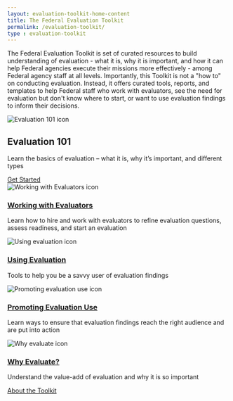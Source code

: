 ```yaml
---
layout: evaluation-toolkit-home-content
title: The Federal Evaluation Toolkit
permalink: /evaluation-toolkit/
type : evaluation-toolkit
---
```


<section class="usa-graphic-list">
  <div class="grid-container margin-0 padding-0">
    <div class="usa-graphic-list__row grid-row grid-gap">
    <p class="margin-bottom-0">The Federal Evaluation Toolkit is set of curated resources to build understanding of evaluation - what it is, why it is important, and how it can help Federal agencies execute their missions more effectively - among Federal agency staff at all levels. Importantly, this Toolkit is not a "how to" on conducting evaluation. Instead, it offers curated tools, reports, and templates to help Federal staff who work with evaluators, see the need for evaluation but don't know where to start, or want to use evaluation findings to inform their decisions. 
</p>  
    </div>
  </div>
</section>

<section class="usa-graphic-list margin-y-205 toolkit-hero-margin">
    <div class="grid-row grid-gap toolkit-hero shadow-5 margin-x-0">
      <div class="tablet:grid-col-2">
        <img class="circle-evaluation-card" alt="Evaluation 101 icon" src="{{site.baseurl}}/assets/images/evaluation/evaluation-101.png">
      </div>
      <div class="tablet:grid-col-10">
        <h2 class="margin-0 text-white">Evaluation 101</h2>
        <p class="text-white">Learn the basics of evaluation – what it is, why it’s important, and different types</p>
        <div class="mobile-lg:grid-col padding-top-1">
          <a class="text-no-underline usa-button bg-white border-0 padding-x-4 text-primary toolkit-button"
            href="{{site.baseurl}}/evaluation-toolkit/evaluation-101" aria-label="Get started with Evaluation 101">Get Started</a>
        </div>
      </div>
    </div>
</section>    

<section class="usa-graphic-list">
  <div class="grid-container margin-0 padding-0 toolkit-padding">
    <div class="usa-graphic-list__row grid-row grid-gap">
          <div class="usa-media-block tablet:grid-col-6 text-center padding-bottom-205">
            <div class="grid-row grid-gap">
              <div class="tablet:grid-col-4">
                <img class="circle-evaluation-card" alt="Working with Evaluators icon" src="{{site.baseurl}}/assets/images/evaluation/getting-started.png">
              </div>
              <div class="tablet:grid-col-8 text-primary toolkit-text">
                 <h3 class="usa-media-block__body evaluation-width margin-0"><a href="{{site.baseurl}}/evaluation-toolkit/non-evaluator" class="text-no-underline display-inline-block text-primary"><b>Working with Evaluators</b></a></h3>
                <p>Learn how to hire and work with evaluators to refine evaluation questions, assess readiness, and start an evaluation</p>
              </div>
            </div>
        </div>
          <div class="usa-media-block tablet:grid-col-6 text-center padding-bottom-205">
            <div class="grid-row grid-gap">
              <div class="tablet:grid-col-4">
                <img class="circle-evaluation-card" alt="Using evaluation icon" src="{{site.baseurl}}/assets/images/evaluation/using-evaluation.png">
              </div>
              <div class="tablet:grid-col-8 text-primary toolkit-text">
                 <h3 class="usa-media-block__body evaluation-width margin-0"><a href="{{site.baseurl}}/evaluation-toolkit/evaluation" class="text-no-underline display-inline-block text-primary"><b>Using Evaluation</b></a></h3>
                <p>Tools to help you be a savvy user of evaluation findings</p>
              </div>
            </div>
        </div>
          <div class="usa-media-block tablet:grid-col-6 text-center padding-bottom-205">
            <div class="grid-row grid-gap">
              <div class="tablet:grid-col-4">
                <img class="circle-evaluation-card" alt="Promoting evaluation use icon" src="{{site.baseurl}}/assets/images/evaluation/promoting-evaluation.png">
              </div>
              <div class="tablet:grid-col-8 text-primary toolkit-text">
                 <h3 class="usa-media-block__body evaluation-width margin-0"><a href="{{site.baseurl}}/evaluation-toolkit/promoting-evaluation" class="text-no-underline display-inline-block text-primary"><b>Promoting Evaluation Use</b></a></h3>
                <p>Learn ways to ensure that evaluation findings reach the right audience and are put into action</p>
              </div>
            </div>
        </div>
          <div class="usa-media-block tablet:grid-col-6 text-center padding-bottom-205">
            <div class="grid-row grid-gap">
              <div class="tablet:grid-col-4">
                <img class="circle-evaluation-card" alt="Why evaluate icon" src="{{site.baseurl}}/assets/images/evaluation/why-evaluate.png">
              </div>
              <div class="tablet:grid-col-8 text-primary toolkit-text">
                 <h3 class="usa-media-block__body evaluation-width margin-0"><a href="{{site.baseurl}}/evaluation-toolkit/why-evaluate" class="text-no-underline display-inline-block text-primary"><b>Why Evaluate?</b></a></h3>
                <p>Understand the value-add of evaluation and why it is so important</p>
              </div>
            </div>
        </div>
    </div>
  </div>
  <div class="text-center"><a class="usa-button usa-button--outline border-0 margin-right-0"
    href="{{site.baseurl}}/evaluation-toolkit/about-toolkit">About the Toolkit</a>
  </div>
</section>

